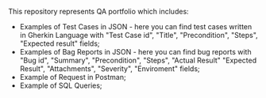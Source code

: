 This repository represents QA portfolio which includes:
- Examples of Test Cases in JSON - here you can find test cases written in Gherkin Language with "Test Case id", "Title", "Precondition", "Steps", "Expected result" fields;
- Examples of Bag Reports in JSON - here you can find bug reports with "Bug id", "Summary", "Precondition", "Steps", "Actual Result" "Expected Result", "Attachments", "Severity", "Enviroment" fields;
- Example of Request in Postman;
- Example of SQL Queries;